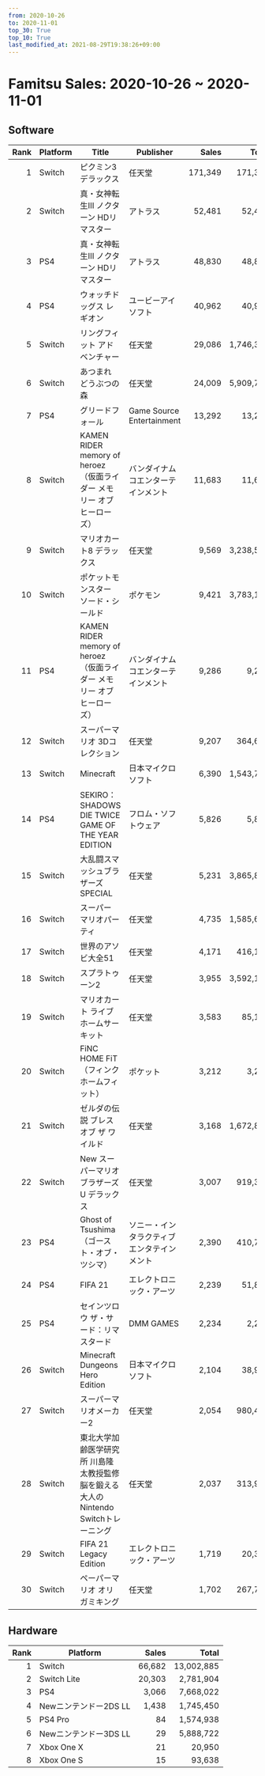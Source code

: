 ```yaml
---
from: 2020-10-26
to: 2020-11-01
top_30: True
top_10: True
last_modified_at: 2021-08-29T19:38:26+09:00
---
```

# Famitsu Sales: 2020-10-26 ~ 2020-11-01
## Software
| Rank | Platform | Title | Publisher | Sales | Total | Rate | New |
| -: | -- | -- | -- | -: | -: | -: | -- |
| 1 | Switch | ピクミン3 デラックス | 任天堂 | 171,349 | 171,349 | 40% | **New** |
| 2 | Switch | 真・女神転生III ノクターン HDリマスター | アトラス | 52,481 | 52,481 | 40% | **New** |
| 3 | PS4 | 真・女神転生III ノクターン HDリマスター | アトラス | 48,830 | 48,830 | 40% | **New** |
| 4 | PS4 | ウォッチドッグス レギオン | ユービーアイソフト | 40,962 | 40,962 | 40% | **New** |
| 5 | Switch | リングフィット アドベンチャー | 任天堂 | 29,086 | 1,746,352 | 20% |  |
| 6 | Switch | あつまれ どうぶつの森 | 任天堂 | 24,009 | 5,909,746 | 20% |  |
| 7 | PS4 | グリードフォール | Game Source Entertainment | 13,292 | 13,292 | 40% | **New** |
| 8 | Switch | KAMEN RIDER memory of heroez（仮面ライダー メモリー オブ ヒーローズ） | バンダイナムコエンターテインメント | 11,683 | 11,683 | 60% | **New** |
| 9 | Switch | マリオカート8 デラックス | 任天堂 | 9,569 | 3,238,517 | 20% |  |
| 10 | Switch | ポケットモンスター ソード・シールド | ポケモン | 9,421 | 3,783,145 | 20% |  |
| 11 | PS4 | KAMEN RIDER memory of heroez（仮面ライダー メモリー オブ ヒーローズ） | バンダイナムコエンターテインメント | 9,286 | 9,286 | 60% | **New** |
| 12 | Switch | スーパーマリオ 3Dコレクション | 任天堂 | 9,207 | 364,635 | 40% |  |
| 13 | Switch | Minecraft | 日本マイクロソフト | 6,390 | 1,543,751 | 20% |  |
| 14 | PS4 | SEKIRO： SHADOWS DIE TWICE GAME OF THE YEAR EDITION | フロム・ソフトウェア | 5,826 | 5,826 | 80% | **New** |
| 15 | Switch | 大乱闘スマッシュブラザーズ SPECIAL | 任天堂 | 5,231 | 3,865,868 | 20% |  |
| 16 | Switch | スーパー マリオパーティ | 任天堂 | 4,735 | 1,585,622 | 20% |  |
| 17 | Switch | 世界のアソビ大全51 | 任天堂 | 4,171 | 416,155 | 20% |  |
| 18 | Switch | スプラトゥーン2 | 任天堂 | 3,955 | 3,592,103 | 20% |  |
| 19 | Switch | マリオカート ライブ ホームサーキット | 任天堂 | 3,583 | 85,192 | 40% |  |
| 20 | Switch | FiNC HOME FiT（フィンクホームフィット） | ポケット | 3,212 | 3,212 | 80% | **New** |
| 21 | Switch | ゼルダの伝説 ブレス オブ ザ ワイルド | 任天堂 | 3,168 | 1,672,847 | 20% |  |
| 22 | Switch | New スーパーマリオブラザーズ U デラックス | 任天堂 | 3,007 | 919,362 | 20% |  |
| 23 | PS4 | Ghost of Tsushima（ゴースト・オブ・ツシマ） | ソニー・インタラクティブエンタテインメント | 2,390 | 410,702 | 20% |  |
| 24 | PS4 | FIFA 21 | エレクトロニック・アーツ | 2,239 | 51,884 | 40% |  |
| 25 | PS4 | セインツロウ ザ・サード：リマスタード | DMM GAMES | 2,234 | 2,234 | 60% | **New** |
| 26 | Switch | Minecraft Dungeons Hero Edition | 日本マイクロソフト | 2,104 | 38,961 | 60% |  |
| 27 | Switch | スーパーマリオメーカー2 | 任天堂 | 2,054 | 980,445 | 20% |  |
| 28 | Switch | 東北大学加齢医学研究所 川島隆太教授監修 脳を鍛える大人のNintendo Switchトレーニング | 任天堂 | 2,037 | 313,908 | 20% |  |
| 29 | Switch | FIFA 21 Legacy Edition | エレクトロニック・アーツ | 1,719 | 20,390 | 60% |  |
| 30 | Switch | ペーパーマリオ オリガミキング | 任天堂 | 1,702 | 267,743 | 20% |  |

## Hardware
| Rank | Platform | Sales | Total |
| -: | -- | -: | -: |
| 1 | Switch | 66,682 | 13,002,885 |
| 2 | Switch Lite | 20,303 | 2,781,904 |
| 3 | PS4 | 3,066 | 7,668,022 |
| 4 | Newニンテンドー2DS LL | 1,438 | 1,745,450 |
| 5 | PS4 Pro | 84 | 1,574,938 |
| 6 | Newニンテンドー3DS LL | 29 | 5,888,722 |
| 7 | Xbox One X | 21 | 20,950 |
| 8 | Xbox One S | 15 | 93,638 |
